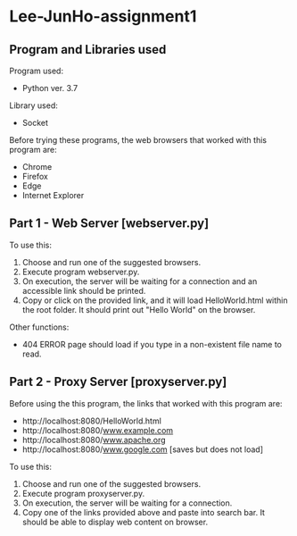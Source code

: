 # Lee-JunHo-assignment1

## Program and Libraries used
 Program used:
 * Python ver. 3.7

 Library used:
 * Socket

Before trying these programs, the web browsers that worked with this program are:
* Chrome
* Firefox
* Edge
* Internet Explorer

## Part 1 - Web Server [webserver.py]
To use this:
1. Choose and run one of the suggested browsers.
2. Execute program webserver.py.
3. On execution, the server will be waiting for a connection and an accessible link should be printed.
4. Copy or click on the provided link, and it will load HelloWorld.html within the root folder. It should print out "Hello World" on the browser.

Other functions:
* 404 ERROR page should load if you type in a non-existent file name to read.

## Part 2 - Proxy Server [proxyserver.py]
Before using the this program, the links that worked with this program are:
* http://localhost:8080/HelloWorld.html
* http://localhost:8080/www.example.com
* http://localhost:8080/www.apache.org
* http://localhost:8080/www.google.com [saves but does not load]

To use this:
1. Choose and run one of the suggested browsers.
2. Execute program proxyserver.py.
3. On execution, the server will be waiting for a connection.
4. Copy one of the links provided above and paste into search bar. It should be able to display web content on browser. 
